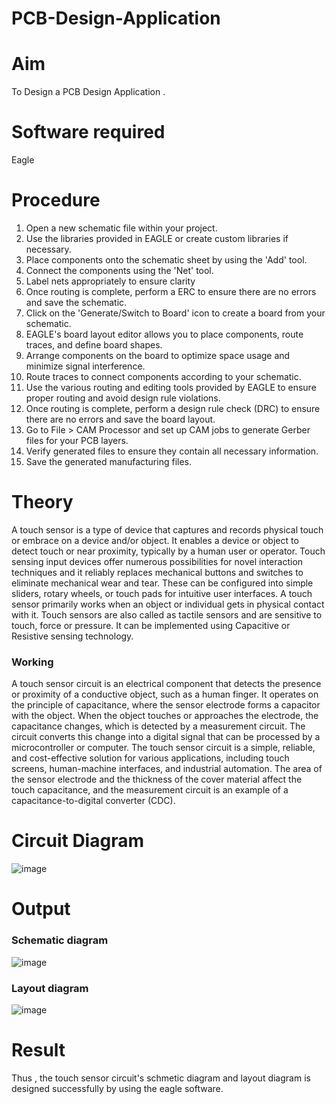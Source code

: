 # PCB-Design-Application
# Aim
To Design a PCB Design Application .

# Software required
Eagle

# Procedure
1. Open a new schematic file within your project.</br>
2. Use the libraries provided in EAGLE or create custom libraries if necessary.</br>
3. Place components onto the schematic sheet by using the 'Add' tool.</br>
4. Connect the components using the 'Net' tool.</br>
5. Label nets appropriately to ensure clarity</br>
6. Once routing is complete, perform a ERC to ensure there are no errors and save the schematic.</br>
7. Click on the 'Generate/Switch to Board' icon to create a board from your schematic.</br>
8. EAGLE's board layout editor allows you to place components, route traces, and define board shapes.</br>
9. Arrange components on the board to optimize space usage and minimize signal interference.</br>
10. Route traces to connect components according to your schematic.</br>
11. Use the various routing and editing tools provided by EAGLE to ensure proper routing and avoid design rule violations.</br>
12. Once routing is complete, perform a design rule check (DRC) to ensure there are no errors and save the board layout.</br>
13. Go to File > CAM Processor and set up CAM jobs to generate Gerber files for your PCB layers.</br>
14. Verify generated files to ensure they contain all necessary information.</br>
15. Save the generated manufacturing files.</br>

# Theory

A touch sensor is a type of device that captures and records physical touch or embrace on a device and/or object. 
It enables a device or object to detect touch or near proximity, typically by a human user or operator. Touch sensing input devices
offer numerous possibilities for novel interaction techniques and it reliably replaces mechanical buttons and switches to eliminate 
mechanical wear and tear. These can be configured into simple sliders, rotary wheels, or touch pads for intuitive user interfaces. 
A touch sensor primarily works when an object or individual gets in physical contact with it. Touch sensors are also called as 
tactile sensors and are sensitive to touch, force or pressure. It can be implemented using Capacitive or Resistive sensing technology.


### Working 

A touch sensor circuit is an electrical component that detects the presence or proximity of a conductive object, such as a human finger. 
It operates on the principle of capacitance, where the sensor electrode forms a capacitor with the object. When the object touches or 
approaches the electrode, the capacitance changes, which is detected by a measurement circuit. The circuit converts this change into a 
digital signal that can be processed by a microcontroller or computer. The touch sensor circuit is a simple, reliable, and cost-effective 
solution for various applications, including touch screens, human-machine interfaces, and industrial automation. The area of the sensor 
electrode and the thickness of the cover material affect the touch capacitance, and the measurement circuit is an example of a
capacitance-to-digital converter (CDC).




# Circuit Diagram

![image](https://github.com/panimalarponnurangam/PCB-Design-Application/assets/121490826/4027b804-709f-4c58-af09-b4a256a261ba)


# Output

### Schematic diagram

![image](https://github.com/panimalarponnurangam/PCB-Design-Application/assets/121490826/c57bde4e-69ec-4e91-8d1d-beeb21700605)


### Layout diagram

![image](https://github.com/panimalarponnurangam/PCB-Design-Application/assets/121490826/10f59ce5-33d8-4f8b-a1c3-8d7631be4776)


# Result

Thus , the touch sensor circuit's schmetic diagram and layout diagram is designed successfully by using the eagle software.
